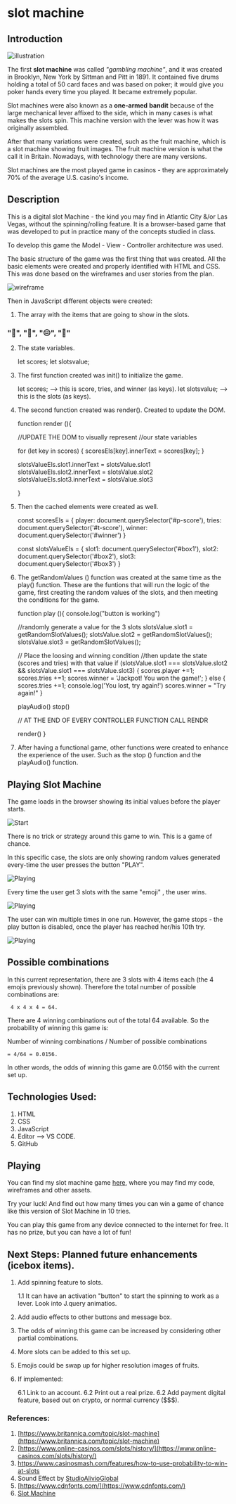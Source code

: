 # slot machine
## Introduction

![illustration](src/slot_asset.png) 

The first **slot machine** was called *"gambling machine"*, and it was created in Brooklyn, New York by Sittman and Pitt in 1891. It contained five drums holding a total of 50 card faces and was based on poker; it would give you poker hands every time you played. It became extremely popular.

Slot machines were also known as a **one-armed** **bandit** because of the large mechanical lever affixed to the side, which in many cases is what makes the slots spin. This machine version with the lever was how it was originally assembled.

After that many variations were created, such as the fruit machine, which is a slot machine showing fruit images. The fruit machine version is what the call it in Britain. Nowadays, with technology there are many versions.

Slot machines are the most played game in casinos - they are approximately 70% of the average U.S. casino's income.


## Description

This is a digital slot Machine - the kind you may find in Atlantic City &/or Las Vegas, without the spinning/rolling feature. It is a browser-based game that was developed to put in practice many of the concepts studied in class.

To develop this game the Model - View - Controller architecture was used.

The basic structure of the game was the first thing that was created. All the basic elements were created and properly identified with HTML and CSS. This was done based on the wireframes and user stories from the plan.

![wireframe](plan/wireframe1.png)

Then in JavaScript different objects were created:

1. The array with the items that are going to show in the slots.

###  "🎩", "🏡", "😑", "🦄"

2. The state variables.

	let scores;
	let slotsvalue; 

3. The first function created was init() to initialize the game.

    let scores; --> this is score, tries, and winner (as keys).
	let slotsvalue; --> this is the slots (as keys).   

4. The second function created was render(). Created to update the DOM.

    function render (){

    //UPDATE THE DOM to visually represent 
    //our state variables
    
    for (let key in scores) {
        scoresEls[key].innerText = scores[key];
    }


    slotsValueEls.slot1.innerText = slotsValue.slot1
    slotsValueEls.slot2.innerText = slotsValue.slot2
    slotsValueEls.slot3.innerText = slotsValue.slot3
    
    }

5. Then the cached elements were created as well.

    const scoresEls = {
        player: document.querySelector('#p-score'),
        tries: document.querySelector('#t-score'),
        winner: document.querySelector('#winner')
    }

    const slotsValueEls = {
        slot1: document.querySelector('#box1'),
         slot2: document.querySelector('#box2'),
        slot3: document.querySelector('#box3')
    }


6. The getRandomValues () function was created at the same time as the play() function.
   These are the funtions that will run the logic of the game, first creating the random values of the slots, and then meeting the conditions for the game.

	function play (){
    console.log("button is working")

    //randomly generate a value for the 3 slots 
    slotsValue.slot1 = getRandomSlotValues();
    slotsValue.slot2 = getRandomSlotValues();
    slotsValue.slot3 = getRandomSlotValues();


    // Place the loosing and winning condition
    //then update the  state (scores and tries) with that value
    if (slotsValue.slot1 === slotsValue.slot2 && slotsValue.slot1 === slotsValue.slot3) {
        scores.player +=1;
        scores.tries +=1;
        scores.winner = 'Jackpot! You won the game!';
        } else { 
            scores.tries +=1;
            console.log('You lost, try again!')
            scores.winner = "Try again!"
            }

    playAudio()
    stop()
    
    // AT THE END OF EVERY CONTROLLER FUNCTION CALL RENDR

    render()
    }

7. After having a functional game, other functions were created to enhance the experience of the user. Such as the stop () function and the playAudio() function.

## Playing Slot Machine

The game loads in the browser showing its initial values before the player starts.

![Start](src/game0.png)

There is no trick or strategy around this game to win. This is a game of chance. 

In this specific case, the slots are only showing random values generated every-time the user presses the button "PLAY".

![Playing](src/game01.png)

Every time the user get 3 slots with the same "emoji" , the user wins. 

![Playing](src/game1.png)

The user can win multiple times in one run. However, the game stops - the play button is disabled, once the player has reached her/his 10th try.

![Playing](src/game2.png)

## Possible combinations

In this current representation, there are 3 slots with 4 items each (the 4 emojis previously shown). Therefore the total number of possible combinations are:

	 4 x 4 x 4 = 64.

There are 4 winning combinations out of the total 64 available. So the probability of winning this game is:

Number of winning combinations / Number of possible combinations

	= 4/64 = 0.0156.

In other words, the odds of winning this game are 0.0156 with the current set up.


## Technologies Used: 

1. HTML
2. CSS
3. JavaScript
4. Editor --> VS CODE.
5. GitHub


## Playing 

You can find my slot machine game [here](https://gianellin.github.io/slot_machineGame/), where you may find my code, wireframes and other assets.

Try your luck! And find out how many times you can win a game of chance like this version of Slot Machine in 10 tries.

You can play this game from any device connected to the internet for free. It has no prize, but you can have a lot of fun!

## Next Steps: Planned future enhancements (icebox items).

1. Add spinning feature to slots.

    1.1 It can have an activation "button" to start the spinning to work as a lever.
		Look into J.query animatios.

2. Add audio effects to other buttons and message box.
3. The odds of winning this game can be increased by considering other partial combinations.
4. More slots can be added to this set up.
5. Emojis could be swap up for higher resolution images of fruits.
6. If implemented:

    6.1 Link to an account.
    6.2 Print out a real prize.
    6.2 Add payment digital feature, based out on crypto, or normal currency ($$$).

### References: 

1. [https://www.britannica.com/topic/slot-machine](https://www.britannica.com/topic/slot-machine)
2. [https://www.online-casinos.com/slots/history/](https://www.online-casinos.com/slots/history/)
3. [https://www.casinosmash.com/features/how-to-use-probability-to-win-at-slots ](https://www.casinosmash.com/features/how-to-use-probability-to-win-at-slots) 
4. Sound Effect by [StudioAlivioGlobal](https://pixabay.com/sound-effects//?utm_source=link-attribution&amp;utm_medium=referral&amp;utm_campaign=music&amp;utm_content=124464)
5. [https://www.cdnfonts.com/](https://www.cdnfonts.com/)
6. [Slot Machine](https://gianellin.github.io/slot_machineGame/) 